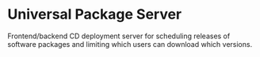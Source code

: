 Universal Package Server
========================
Frontend/backend CD deployment server for scheduling releases of software
packages and limiting which users can download which versions.
